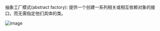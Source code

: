 抽象工厂模式(abstract factory): 提供一个创建一系列相关或相互依赖对象的接口，而无需指定他们具体的类。

![image](https://github.com/ZeroWM/Java-design-pattern/assets/32089940/7ee1dbb2-bfb1-49b9-b376-5990c25b4a70)
